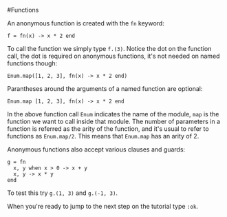 #Functions

An anonymous function is created with the `fn` keyword:

`f = fn(x) -> x * 2 end`

To call the function we simply type `f.(3)`. Notice the dot on the function call, the dot is required on anonymous functions, it's not needed on named functions though:

`Enum.map([1, 2, 3], fn(x) -> x * 2 end)`

Parantheses around the arguments of a named function are optional:

`Enum.map [1, 2, 3], fn(x) -> x * 2 end`

In the above function call `Enum` indicates the name of the module, `map` is the function we want to call inside that module. The number of parameters in a function is referred as the arity of the function, and it's usual to refer to functions as `Enum.map/2`. This means that `Enum.map` has an arity of 2.

Anonymous functions also accept various clauses and guards:

```
g = fn
  x, y when x > 0 -> x + y
  x, y -> x * y
end
```

To test this try `g.(1, 3)` and `g.(-1, 3)`.

When you're ready to jump to the next step on the tutorial type `:ok`.
